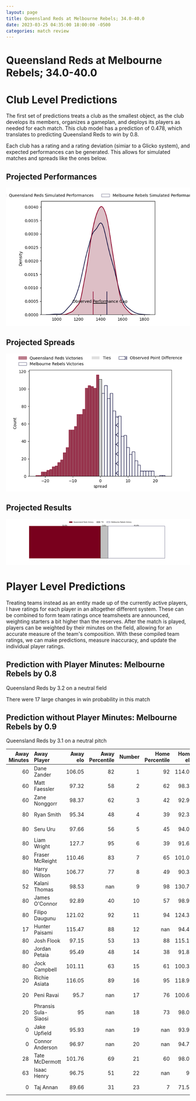 ```yaml
---  
layout: page  
title: Queensland Reds at Melbourne Rebels; 34.0-40.0  
date: 2023-03-25 04:35:00 18:00:00 -0500  
categories: match review  
---
```

# Queensland Reds at Melbourne Rebels; 34.0-40.0

# Club Level Predictions


The first set of predictions treats a club as the smallest object, as the club develops its members, organizes a gameplan, and deploys its players as needed for each match. This club model has a prediction of 0.478, which translates to predicting Queensland Reds to win by 0.8.

Each club has a rating and a rating deviation (simiar to a Glicko system), and expected performances can be generated. This allows for simulated matches and spreads like the ones below.
## Projected Performances


![Projected Performances](plots/performances_2023-03-25-MelbourneRebels-QueenslandReds.png)
## Projected Spreads


![Projected Spreads](plots/spreads_2023-03-25-MelbourneRebels-QueenslandReds.png)
## Projected Results


![Projected Results](plots/resultbar_2023-03-25-MelbourneRebels-QueenslandReds.png)
# Player Level Predictions


Treating teams instead as an entity made up of the currently active players, I have ratings for each player in an altogether different system. These can be combined to form team ratings once teamsheets are announced, weighting starters a bit higher than the reserves. After the match is played, players can be weighted by their minutes on the field, allowing for an accurate measure of the team's composition. With these compiled team ratings, we can make predictions, measure inaccuracy, and update the individual player ratings.
## Prediction with Player Minutes: Melbourne Rebels by 0.8


Queensland Reds by 3.2 on a neutral field

There were 17 large changes in win probability in this match
## Prediction without Player Minutes: Melbourne Rebels by 0.9


Queensland Reds by 3.1 on a neutral pitch



|   Away Minutes | Away Player           |   Away elo |   Away Percentile |   Number |   Home Percentile |   Home elo | Home Player         |   Home Minutes |
|---------------:|:----------------------|-----------:|------------------:|---------:|------------------:|-----------:|:--------------------|---------------:|
|             60 | Dane Zander           |     106.05 |                82 |        1 |                92 |     114.02 | Matt Gibbon         |             55 |
|             60 | Matt Faessler         |      97.32 |                58 |        2 |                62 |      98.38 | Alex Mafi           |             66 |
|             60 | Zane Nonggorr         |      98.37 |                62 |        3 |                42 |      92.96 | Sam Talakai         |             62 |
|             80 | Ryan Smith            |      95.34 |                48 |        4 |                39 |      92.32 | Tuaina Taii Tualima |             80 |
|             80 | Seru Uru              |      97.66 |                56 |        5 |                45 |      94.05 | Trevor Hosea        |             41 |
|             80 | Liam Wright           |     127.7  |                95 |        6 |                39 |      91.65 | Josh Kemeny         |             80 |
|             80 | Fraser McReight       |     110.46 |                83 |        7 |                65 |     101.09 | Brad Wilkin         |             80 |
|             80 | Harry Wilson          |     106.77 |                77 |        8 |                49 |      90.31 | Vaiolini Ekuasi     |             69 |
|             52 | Kalani Thomas         |      98.53 |               nan |        9 |                98 |     130.75 | Ryan Louwrens       |             62 |
|             80 | James O'Connor        |      92.89 |                40 |       10 |                57 |      98.91 | Carter Gordon       |             80 |
|             80 | Filipo Daugunu        |     121.02 |                92 |       11 |                94 |     124.39 | Monty Ioane         |             80 |
|             17 | Hunter Paisami        |     115.47 |                88 |       12 |               nan |      94.43 | David Feliuai       |             55 |
|             80 | Josh Flook            |      97.15 |                53 |       13 |                88 |     115.13 | Stacey Ili          |             80 |
|             80 | Jordan Petaia         |      95.49 |                48 |       14 |                38 |      91.83 | Lachie Anderson     |             80 |
|             80 | Jock Campbell         |     101.11 |                63 |       15 |                61 |     100.31 | Joe Pincus          |             80 |
|             20 | Richie Asiata         |     116.05 |                89 |       16 |                95 |     118.97 | Anaru Rangi         |             14 |
|             20 | Peni Ravai            |      95.7  |               nan |       17 |                76 |     100.65 | Cabous Eloff        |             25 |
|             20 | Phransis Sula- Siaosi |      95    |               nan |       18 |                73 |      98.02 | Pone Fa'amausili    |             18 |
|              0 | Jake Upfield          |      95.93 |               nan |       19 |               nan |      93.91 | Angelo Smith        |             39 |
|              0 | Connor Anderson       |      96.97 |               nan |       20 |               nan |      94.71 | Daniel Maiava       |             11 |
|             28 | Tate McDermott        |     101.76 |                69 |       21 |                60 |      98.07 | James Tuttle        |             18 |
|             63 | Isaac Henry           |      96.75 |                51 |       22 |               nan |      95    | Glen Vaihu          |              0 |
|              0 | Taj Annan             |      89.66 |                31 |       23 |                 7 |      71.51 | Nick Jooste         |             25 |

